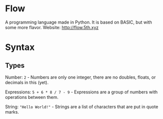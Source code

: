 Flow
====

A programming language made in Python.
It is based on BASIC, but with some more flavor.
Website: http://flow.5th.xyz

Syntax
======

Types
-----

Number: `2` - Numbers are only one integer, there are no doubles, floats, or decimals in this (yet). 

Expressions: `5 + 6 * 8 / 7 - 9` - Expressions are a group of numbers with operations between them.

String: `"Hello World!"` - Strings are a list of characters that are put in quote marks.

